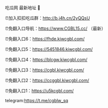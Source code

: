 吃瓜网 最新地址 👋 

⏰加入扣扣吃瓜群：http://b.j4h.cn/2yQQsU

⏰免翻入口导航：https://www.CGBL15.cc/  （最新）

⏰免翻入口6：https://fhde.kiwcgbl.com/

⏰免翻入口5：https://5451846.kiwcgbl.com/

⏰免翻入口4：https://blcgw.kiwcgbl.com/

⏰免翻入口3：https://cgbl.kiwcgbl.com/

⏰免翻入口2：https://ccggbl.kiwcgbl.com/

⏰免翻入口1：https://u5kcgbl.com/

telegram:https://t.me/cgblw_sq


